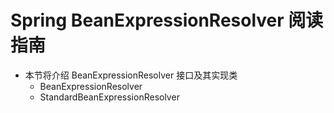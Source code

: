 # Spring BeanExpressionResolver 阅读指南
- 本节将介绍 BeanExpressionResolver 接口及其实现类
    - BeanExpressionResolver
    - StandardBeanExpressionResolver